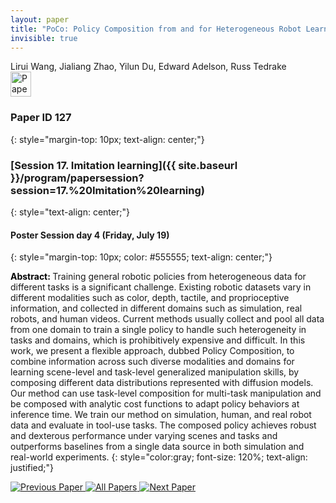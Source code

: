 ```yaml
---
layout: paper
title: "PoCo: Policy Composition from and for Heterogeneous Robot Learning"
invisible: true
---
```

<div class="paper-authors">
<div class="paper-author-box">
    <div class="paper-author-name">Lirui Wang, Jialiang Zhao, Yilun Du, Edward Adelson, Russ Tedrake</div>
    <div class="paper-author-uni"></div>
</div>

</div><div class="paper-pdf">
                <div> <a href="https://www.roboticsproceedings.org/rss20/p127.pdf"><img src="{{ site.baseurl }}/images/paper_link.png" alt="Paper Website" width = "33"  height = "40"/></a> </div>
                </div>

### Paper ID 127
{: style="margin-top: 10px; text-align: center;"}

### [Session 17. Imitation learning]({{ site.baseurl }}/program/papersession?session=17.%20Imitation%20learning)
{: style="text-align: center;"}

#### Poster Session day 4 (Friday, July 19)
{: style="margin-top: 10px; color: #555555; text-align: center;"}

<b style="color: black;">Abstract: </b>Training general robotic policies from heterogeneous data for different tasks is a significant challenge. Existing robotic datasets vary in different modalities such as color, depth, tactile, and proprioceptive information, and collected in different domains such as simulation, real robots, and human videos. Current methods usually collect and pool all data from one domain to train a single policy to handle such heterogeneity in tasks and domains, which is prohibitively expensive and difficult. In this work, we present a flexible approach, dubbed Policy Composition, to combine information across such diverse modalities and domains for learning scene-level and task-level generalized manipulation skills, by composing different data distributions represented with diffusion models. Our method can use task-level composition for multi-task manipulation and be composed with analytic cost functions to adapt policy behaviors at inference time. We train our method on simulation, human, and real robot data and evaluate in tool-use tasks. The composed policy achieves robust and dexterous performance under varying scenes and tasks and outperforms baselines from a single data source in both simulation and real-world experiments.
{: style="color:gray; font-size: 120%; text-align: justified;"}


<div class="paper-menu">
<a href="{{ site.baseurl }}/program/papers/126/"> <img src="{{ site.baseurl }}/images/previous_paper_icon.png" alt="Previous Paper" title="Previous Paper"/> </a>
<a href="{{ site.baseurl }}/program/papers"><img src="{{ site.baseurl }}/images/overview_icon.png" alt="All Papers" title="All Papers"/> </a>
<a href="{{ site.baseurl }}/program/papers/128/"> <img src="{{ site.baseurl }}/images/next_paper_icon.png" alt="Next Paper" title="Next Paper"/> </a>

</div>
